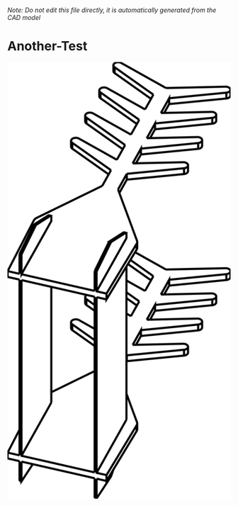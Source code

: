 ###### Note: Do not edit this file directly, it is automatically generated from the CAD model

# Another-Test

![](/project.svg)



 

